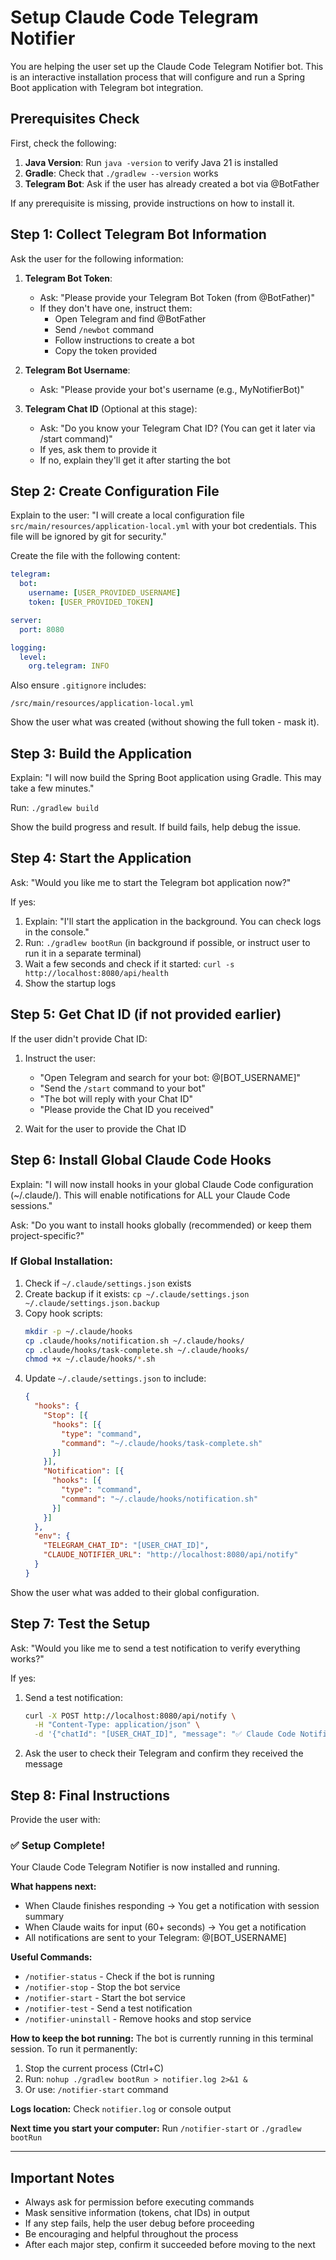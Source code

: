 # Setup Claude Code Telegram Notifier

You are helping the user set up the Claude Code Telegram Notifier bot. This is an interactive installation process that will configure and run a Spring Boot application with Telegram bot integration.

## Prerequisites Check

First, check the following:

1. **Java Version**: Run `java -version` to verify Java 21 is installed
2. **Gradle**: Check that `./gradlew --version` works
3. **Telegram Bot**: Ask if the user has already created a bot via @BotFather

If any prerequisite is missing, provide instructions on how to install it.

## Step 1: Collect Telegram Bot Information

Ask the user for the following information:

1. **Telegram Bot Token**:
   - Ask: "Please provide your Telegram Bot Token (from @BotFather)"
   - If they don't have one, instruct them:
     - Open Telegram and find @BotFather
     - Send `/newbot` command
     - Follow instructions to create a bot
     - Copy the token provided

2. **Telegram Bot Username**:
   - Ask: "Please provide your bot's username (e.g., MyNotifierBot)"

3. **Telegram Chat ID** (Optional at this stage):
   - Ask: "Do you know your Telegram Chat ID? (You can get it later via /start command)"
   - If yes, ask them to provide it
   - If no, explain they'll get it after starting the bot

## Step 2: Create Configuration File

Explain to the user:
"I will create a local configuration file `src/main/resources/application-local.yml` with your bot credentials. This file will be ignored by git for security."

Create the file with the following content:
```yaml
telegram:
  bot:
    username: [USER_PROVIDED_USERNAME]
    token: [USER_PROVIDED_TOKEN]

server:
  port: 8080

logging:
  level:
    org.telegram: INFO
```

Also ensure `.gitignore` includes:
```
/src/main/resources/application-local.yml
```

Show the user what was created (without showing the full token - mask it).

## Step 3: Build the Application

Explain: "I will now build the Spring Boot application using Gradle. This may take a few minutes."

Run: `./gradlew build`

Show the build progress and result. If build fails, help debug the issue.

## Step 4: Start the Application

Ask: "Would you like me to start the Telegram bot application now?"

If yes:
1. Explain: "I'll start the application in the background. You can check logs in the console."
2. Run: `./gradlew bootRun` (in background if possible, or instruct user to run it in a separate terminal)
3. Wait a few seconds and check if it started: `curl -s http://localhost:8080/api/health`
4. Show the startup logs

## Step 5: Get Chat ID (if not provided earlier)

If the user didn't provide Chat ID:

1. Instruct the user:
   - "Open Telegram and search for your bot: @[BOT_USERNAME]"
   - "Send the `/start` command to your bot"
   - "The bot will reply with your Chat ID"
   - "Please provide the Chat ID you received"

2. Wait for the user to provide the Chat ID

## Step 6: Install Global Claude Code Hooks

Explain: "I will now install hooks in your global Claude Code configuration (~/.claude/). This will enable notifications for ALL your Claude Code sessions."

Ask: "Do you want to install hooks globally (recommended) or keep them project-specific?"

### If Global Installation:

1. Check if `~/.claude/settings.json` exists
2. Create backup if it exists: `cp ~/.claude/settings.json ~/.claude/settings.json.backup`
3. Copy hook scripts:
   ```bash
   mkdir -p ~/.claude/hooks
   cp .claude/hooks/notification.sh ~/.claude/hooks/
   cp .claude/hooks/task-complete.sh ~/.claude/hooks/
   chmod +x ~/.claude/hooks/*.sh
   ```
4. Update `~/.claude/settings.json` to include:
   ```json
   {
     "hooks": {
       "Stop": [{
         "hooks": [{
           "type": "command",
           "command": "~/.claude/hooks/task-complete.sh"
         }]
       }],
       "Notification": [{
         "hooks": [{
           "type": "command",
           "command": "~/.claude/hooks/notification.sh"
         }]
       }]
     },
     "env": {
       "TELEGRAM_CHAT_ID": "[USER_CHAT_ID]",
       "CLAUDE_NOTIFIER_URL": "http://localhost:8080/api/notify"
     }
   }
   ```

Show the user what was added to their global configuration.

## Step 7: Test the Setup

Ask: "Would you like me to send a test notification to verify everything works?"

If yes:
1. Send a test notification:
   ```bash
   curl -X POST http://localhost:8080/api/notify \
     -H "Content-Type: application/json" \
     -d '{"chatId": "[USER_CHAT_ID]", "message": "✅ Claude Code Notifier setup complete! You will now receive notifications when Claude finishes tasks or needs your input."}'
   ```
2. Ask the user to check their Telegram and confirm they received the message

## Step 8: Final Instructions

Provide the user with:

### ✅ Setup Complete!

Your Claude Code Telegram Notifier is now installed and running.

**What happens next:**
- When Claude finishes responding → You get a notification with session summary
- When Claude waits for input (60+ seconds) → You get a notification
- All notifications are sent to your Telegram: @[BOT_USERNAME]

**Useful Commands:**
- `/notifier-status` - Check if the bot is running
- `/notifier-stop` - Stop the bot service
- `/notifier-start` - Start the bot service
- `/notifier-test` - Send a test notification
- `/notifier-uninstall` - Remove hooks and stop service

**How to keep the bot running:**
The bot is currently running in this terminal session. To run it permanently:
1. Stop the current process (Ctrl+C)
2. Run: `nohup ./gradlew bootRun > notifier.log 2>&1 &`
3. Or use: `/notifier-start` command

**Logs location:** Check `notifier.log` or console output

**Next time you start your computer:** Run `/notifier-start` or `./gradlew bootRun`

---

## Important Notes

- Always ask for permission before executing commands
- Mask sensitive information (tokens, chat IDs) in output
- If any step fails, help the user debug before proceeding
- Be encouraging and helpful throughout the process
- After each major step, confirm it succeeded before moving to the next